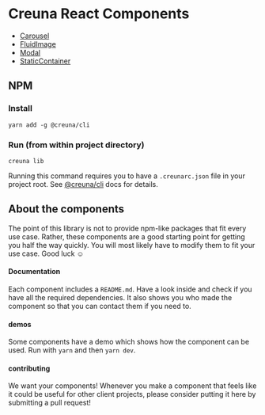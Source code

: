 # Creuna React Components

- [Carousel](components/carousel/)
- [FluidImage](components/fluid-image/)
- [Modal](components/modal/)
- [StaticContainer](components/static-container/)

## NPM

### Install

```
yarn add -g @creuna/cli
```

### Run (from within project directory)

```
creuna lib
```

Running this command requires you to have a `.creunarc.json` file in your project root. See [@creuna/cli](https://github.com/Creuna-Oslo/cli) docs for details.

## About the components

The point of this library is not to provide npm-like packages that fit every use case. Rather, these components are a good starting point for getting you half the way quickly. You will most likely have to modify them to fit your use case. Good luck ☺️

#### Documentation

Each component includes a `README.md`. Have a look inside and check if you have all the required dependencies. It also shows you who made the component so that you can contact them if you need to.

#### demos

Some components have a demo which shows how the component can be used. Run with `yarn` and then `yarn dev`.

#### contributing

We want your components! Whenever you make a component that feels like it could be useful for other client projects, please consider putting it here by submitting a pull request!
